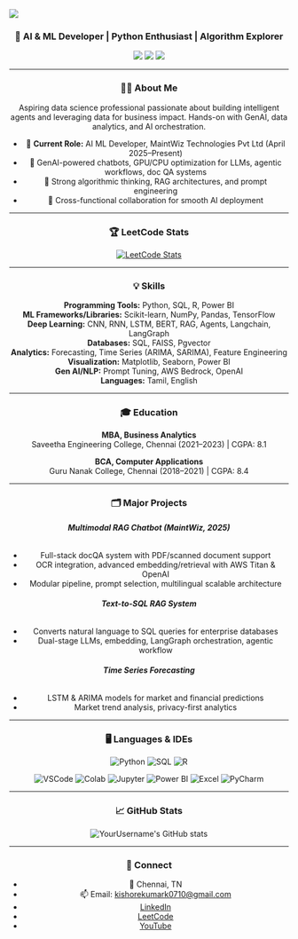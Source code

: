 <img src="https://capsule-render.vercel.app/api?type=waving&color=gradient&height=200§ion=header&text=Kishore+Kumar+K&fontSize=80&animation=fadeIn" />

<div align="center">

<h3 align="center">🚀 AI & ML Developer | Python Enthusiast | Algorithm Explorer</h3>
<p align="center">
  <img src="https://komarev.com/ghpvcounter/?username=YourUsername">
  <img src="https://img.shields.io/github/followers/YourUsername?style=social">
  <img src="https://img.shields.io/badge/LeetCode-Active-brightgreen?logo=leetcode&logoColor=white">
</p>

---

### 🧑‍💻 About Me

Aspiring data science professional passionate about building intelligent agents and leveraging data for business impact. Hands-on with GenAI, data analytics, and AI orchestration. 

- 💼 **Current Role:** AI ML Developer, MaintWiz Technologies Pvt Ltd (April 2025–Present)
- 🤖 GenAI-powered chatbots, GPU/CPU optimization for LLMs, agentic workflows, doc QA systems
- 🧩 Strong algorithmic thinking, RAG architectures, and prompt engineering
- 🏢 Cross-functional collaboration for smooth AI deployment

---

### 🏆 LeetCode Stats

[![LeetCode Stats](https://leetcard.jacoblin.cool/Kishore__Kavery)](https://leetcode.com/u/Kishore__Kavery/)

---

### 💡 Skills

**Programming Tools:** Python, SQL, R, Power BI  
**ML Frameworks/Libraries:** Scikit-learn, NumPy, Pandas, TensorFlow  
**Deep Learning:** CNN, RNN, LSTM, BERT, RAG, Agents, Langchain, LangGraph  
**Databases:** SQL, FAISS, Pgvector  
**Analytics:** Forecasting, Time Series (ARIMA, SARIMA), Feature Engineering  
**Visualization:** Matplotlib, Seaborn, Power BI  
**Gen AI/NLP:** Prompt Tuning, AWS Bedrock, OpenAI  
**Languages:** Tamil, English

---

### 🎓 Education

**MBA, Business Analytics**  
  Saveetha Engineering College, Chennai (2021–2023) | CGPA: 8.1

**BCA, Computer Applications**  
  Guru Nanak College, Chennai (2018–2021) | CGPA: 8.4

---

### 🗂️ Major Projects

###### **Multimodal RAG Chatbot (MaintWiz, 2025)**
  - Full-stack docQA system with PDF/scanned document support
  - OCR integration, advanced embedding/retrieval with AWS Titan & OpenAI
  - Modular pipeline, prompt selection, multilingual scalable architecture

###### **Text-to-SQL RAG System**
  - Converts natural language to SQL queries for enterprise databases
  - Dual-stage LLMs, embedding, LangGraph orchestration, agentic workflow

###### **Time Series Forecasting**
  - LSTM & ARIMA models for market and financial predictions
  - Market trend analysis, privacy-first analytics

---

### 🖥️ Languages & IDEs

<!-- Programming Languages -->
![Python](https://img.shields.io/badge/Python-3776AB?style=for-the-badge&logo=python&logoColor=white)
![SQL](https://img.shields.io/badge/SQL-4479A1?style=for-the-badge&logo=mysql&logoColor=white)
![R](https://img.shields.io/badge/R-276DC3?style=for-the-badge&logo=r&logoColor=white)

<!-- IDEs -->
![VSCode](https://img.shields.io/badge/VS_Code-007ACC?style=for-the-badge&logo=visualstudiocode&logoColor=white)
![Colab](https://img.shields.io/badge/Google_Colab-F9AB00?style=for-the-badge&logo=googlecolab&logoColor=white)
![Jupyter](https://img.shields.io/badge/Jupyter-F37626?style=for-the-badge&logo=jupyter&logoColor=white)
![Power BI](https://img.shields.io/badge/Power_BI-F6C915?style=for-the-badge&logo=powerbi&logoColor=white)
![Excel](https://img.shields.io/badge/Excel-217346?style=for-the-badge&logo=microsoft-excel&logoColor=white)
![PyCharm](https://img.shields.io/badge/PyCharm-000000?style=for-the-badge&logo=pycharm&logoColor=white)

---

### 📈 GitHub Stats

![YourUsername's GitHub stats](https://github-readme-stats.vercel.app/api?username=YourUsername&show_icons=true&hide_title=true&hide_rank=false)

---

### 🔗 Connect

- 📍 Chennai, TN
- 📫 Email: kishorekumark0710@gmail.com
- [LinkedIn](https://linkedin.com/in/YourLinkedIn)
- [LeetCode]([https://leetcode.com/YourLeetCodeUsername](https://leetcode.com/u/Kishore__Kavery/))
- [YouTube](https://youtube.com/@YourChannel)

</div>

